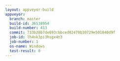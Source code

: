 ```yaml
---
layout: appveyor-build
appveyor:
  branch: master
  build-id: 36538954
  build-number: 413
  commit: 733b28b7de693cbbced82470b30729e501040d9f
  job-id: lh4nk3pi3hsgx4n3
  job-number: 1
  os-name: Windows
  test-result: 0
---
```

